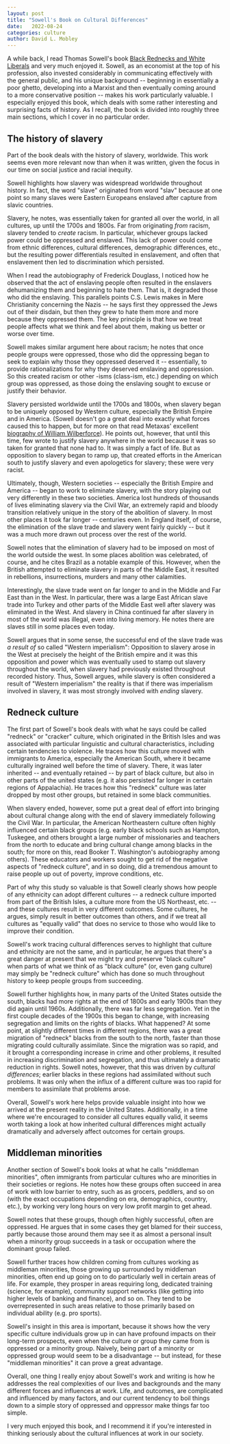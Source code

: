 ```yaml
---
layout: post
title: "Sowell's Book on Cultural Differences"
date:   2022-08-24
categories: culture
author: David L. Mobley
---
```


A while back, I read Thomas Sowell's book [Black Rednecks and White Liberals](https://amzn.to/3dARxCT) and very much enjoyed it. Sowell, as an economist at the top of his profession, also invested considerably in communicating effectively with the general public, and his unique background -- beginning in essentially a poor ghetto, developing into a Marxist and then eventually coming around to a more conservative position -- makes his work particularly valuable. I especially enjoyed this book, which deals with some rather interesting and surprising facts of history. As I recall, the book is divided into roughly three main sections, which I cover in no particular order.

## The history of slavery

Part of the book deals with the history of slavery, worldwide. This work seems even more relevant now than when it was written, given the focus in our time on social justice and racial inequity.

Sowell highlights how slavery was widespread worldwide throughout history. In fact, the word "slave" originated from word "slav" because at one point so many slaves were Eastern Europeans enslaved after capture from slavic countries.

Slavery, he notes, was essentially taken for granted all over the world, in all cultures, up until the 1700s and 1800s. Far from originating *from* racism, slavery tended to *create* racism. In particular, whichever groups lacked power could be oppressed and enslaved. This lack of power could come from ethnic differences, cultural differences, demographic differences, etc., but the resulting power differentials resulted in enslavement, and often that enslavement then led to discrimination which persisted.

When I read the autobiography of Frederick Douglass, I noticed how he observed that the act of enslaving people often resulted in the enslavers dehumanizing them and beginning to hate them. That is, it degraded those who did the enslaving. This parallels points C.S. Lewis makes in Mere Christianity concerning the Nazis -- he says first they oppressed the Jews out of their disdain, but then they grew to hate them more and more because they oppressed them. The key principle is that how we treat people affects what we think and feel about them, making us better or worse over time.

Sowell makes similar argument here about racism; he notes that once people groups were oppressed, those who did the oppressing began to seek to explain why those they oppressed deserved it -- essentially, to provide rationalizations for why they deserved enslaving and oppression. So this created racism or other -isms (class-ism, etc.) depending on which group was oppressed, as those doing the enslaving sought to excuse or justify their behavior.

Slavery persisted worldwide until the 1700s and 1800s, when slavery began to be uniquely opposed by Western culture, especially the British Empire and in America. (Sowell doesn't go a great deal into exactly what forces caused this to happen, but for more on that read Metaxas' excellent [biography of William Wilberforce](https://amzn.to/3c5NCO7)). He points out, however, that until this time, few wrote to justify slavery anywhere in the world because it was so taken for granted that none had to. It was simply a fact of life. But as opposition to slavery began to ramp up, that created efforts in the American south to justify slavery and even apologetics for slavery; these were very racist.

Ultimately, though, Western societies -- especially the British Empire and America -- began to work to eliminate slavery, with the story playing out very differently in these two societies. America lost hundreds of thousands of lives eliminating slavery via the Civil War, an extremely rapid and bloody transition relatively unique in the story of the abolition of slavery. In most other places it took far longer -- centuries even. In England itself, of course, the elimination of the slave trade and slavery went fairly quickly -- but it was a much more drawn out process over the rest of the world.

Sowell notes that the elimination of slavery had to be imposed on most of the world outside the west. In some places abolition was celebrated, of course, and he cites Brazil as a notable example of this. However, when the British attempted to eliminate slavery in parts of the Middle East, it resulted in rebellions, insurrections, murders and many other calamities.

Interestingly, the slave trade went on far longer to and in the Middle and Far East than in the West. In particular, there was a large East African slave trade into Turkey and other parts of the Middle East well after slavery was eliminated in the West. And slavery in China continued far after slavery in most of the world was illegal, even into living memory. He notes there are slaves still in some places even today.

Sowell argues that in some sense, the successful end of the slave trade was *a result of* so called "Western imperialism": Opposition to slavery arose in the West at precisely the height of the British empire and it was this opposition and power which was eventually used to stamp out slavery throughout the world, when slavery had previously existed throughout recorded history. Thus, Sowell argues, while slavery is often considered a result of "Western imperialism" the reality is that if there was imperialism involved in slavery, it was most strongly involved with *ending* slavery.

## Redneck culture

The first part of Sowell's book deals with what he says could be called "redneck" or "cracker" culture, which originated in the British Isles and was associated with particular linguistic and cultural characteristics, including certain tendencies to violence. He traces how this culture moved with immigrants to America, especially the American South, where it became culturally ingrained well before the time of slavery. There, it was later inherited -- and eventually retained -- by part of black culture, but also in other parts of the united states (e.g. it also persisted far longer in certain regions of Appalachia). He traces how this "redneck" culture was later dropped by most other groups, but retained in some black communities.

When slavery ended, however, some put a great deal of effort into bringing about cultural change along with the end of slavery immediately following the Civil War. In particular, the American Northeastern culture often highly influenced certain black groups (e.g. early black schools such as Hampton, Tuskegee, and others brought a large number of missionaries and teachers from the north to educate and bring cultural change among blacks in the south; for more on this, read Booker T. Washington's autobiography among others). These educators and workers sought to get rid of the negative aspects of "redneck culture", and in so doing, did a tremendous amount to raise people up out of poverty, improve conditions, etc.

Part of why this study so valuable is that Sowell clearly shows how people of any ethnicity can adopt different cultures -- a redneck culture imported from part of the British Isles, a culture more from the US Northeast, etc. -- and these cultures result in very different outcomes. Some cultures, he argues, simply result in better outcomes than others, and if we treat all cultures as "equally valid" that does no service to those who would like to improve their condition.

Sowell's work tracing cultural differences serves to highlight that culture and ethnicity are not the same, and in particular, he argues that there's a great danger at present that we might try and preserve "black culture" when parts of what we think of as "black culture" (or, even gang culture) may simply be "redneck culture" which has done so much throughout history to keep people groups from succeeding.

Sowell further highlights how, in many parts of the United States outside the south, blacks had more rights at the end of 1800s and early 1900s than they did again until 1960s. Additionally, there was far less segregation. Yet in the first couple decades of the 1900s this began to change, with increasing segregation and limits on the rights of blacks. What happened? At some point, at slightly different times in different regions, there was a great migration of "redneck" blacks from the south to the north, faster than those migrating could culturally assimilate. Since the migration was so rapid, and it brought a corresponding increase in crime and other problems, it resulted in increasing discrimination and segregation, and thus ultimately a dramatic reduction in rights. Sowell notes, however, that this was driven by *cultural differences*; earlier blacks in these regions had assimilated without such problems. It was only when the influx of a different culture was too rapid for members to assimilate that problems arose.

Overall, Sowell's work here helps provide valuable insight into how we arrived at the present reality in the United States. Additionally, in a time where we're encouraged to consider all cultures equally valid, it seems worth taking a look at how inherited cultural differences might actually dramatically and adversely affect outcomes for certain groups.


## Middleman minorities

Another section of Sowell's book looks at what he calls "middleman minorities", often immigrants from particular cultures who are minorities in their societies or regions. He notes how these groups often succeed in area of work with low barrier to entry, such as as grocers, peddlers, and so on (with the exact occupations depending on era, demographics, country, etc.), by working very long hours on very low profit margin to get ahead.

Sowell notes that these groups, though often highly successful, often are oppressed. He argues that in some cases they get blamed for their success, partly because those around them may see it as almost a personal insult when a minority group succeeds in a task or occupation where the dominant group failed.

Sowell further traces how children coming from cultures working as middleman minorities, those growing up surrounded by middleman minorities, often end up going on to do particularly well in certain areas of life. For example, they prosper in areas requiring long, dedicated training (science, for example), community support networks (like getting into higher levels of banking and finance), and so on. They tend to be overrepresented in such areas relative to those primarily based on individual ability (e.g. pro sports).

Sowell's insight in this area is important, because it shows how the very specific culture individuals grow up in can have profound impacts on their long-term prospects, even when the culture or group they came from is oppressed or a minority group. Naively, being part of a minority or oppressed group would seem to be a disadvantage -- but instead, for these "middleman minorities" it can prove a great advantage.

Overall, one thing I really enjoy about Sowell's work and writing is how he addresses the real complexities of our lives and backgrounds and the many different forces and influences at work. Life, and outcomes, are complicated and influenced by many factors, and our current tendency to boil things down to a simple story of oppressed and oppressor make things far too simple.

I very much enjoyed this book, and I recommend it if you're interested in thinking seriously about the cultural influences at work in our society.
